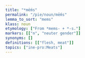 ```yaml
---
title: "*mḗms"
permalink: "/pie/noun/mḗms"
lemma_to_sort: "mems"
klass: noun
etymology: ["From *mems- +‎ *-s."]
markers: [["n", "neuter gender"]]
synonyms: []
definitions: [["flesh, meat"]]
topics: ["ine-pro:Meats"]
---
```

